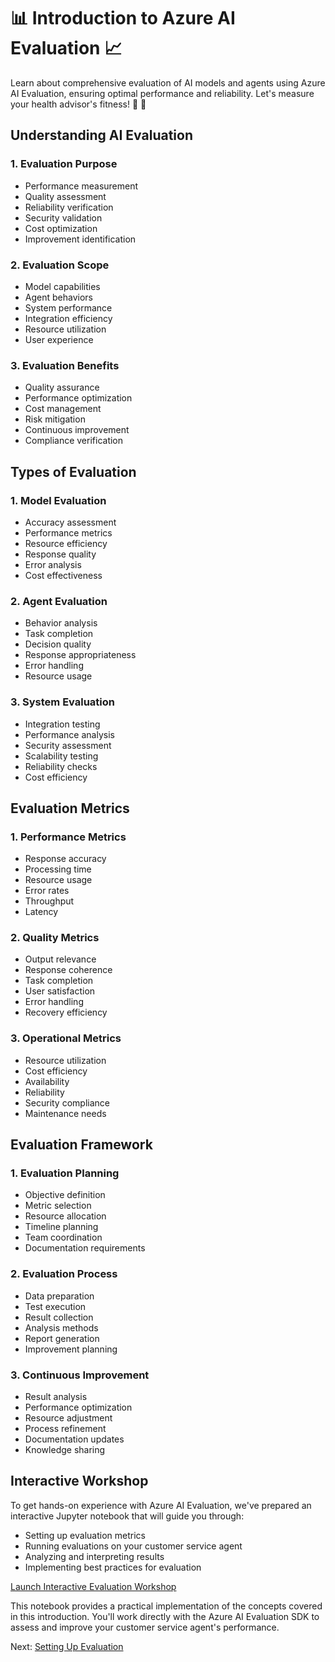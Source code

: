 # 📊 Introduction to Azure AI Evaluation 📈

Learn about comprehensive evaluation of AI models and agents using Azure AI Evaluation, ensuring optimal performance and reliability. Let's measure your health advisor's fitness! 💪 🎯

## Understanding AI Evaluation

### 1. Evaluation Purpose
- Performance measurement
- Quality assessment
- Reliability verification
- Security validation
- Cost optimization
- Improvement identification

### 2. Evaluation Scope
- Model capabilities
- Agent behaviors
- System performance
- Integration efficiency
- Resource utilization
- User experience

### 3. Evaluation Benefits
- Quality assurance
- Performance optimization
- Cost management
- Risk mitigation
- Continuous improvement
- Compliance verification

## Types of Evaluation

### 1. Model Evaluation
- Accuracy assessment
- Performance metrics
- Resource efficiency
- Response quality
- Error analysis
- Cost effectiveness

### 2. Agent Evaluation
- Behavior analysis
- Task completion
- Decision quality
- Response appropriateness
- Error handling
- Resource usage

### 3. System Evaluation
- Integration testing
- Performance analysis
- Security assessment
- Scalability testing
- Reliability checks
- Cost efficiency

## Evaluation Metrics

### 1. Performance Metrics
- Response accuracy
- Processing time
- Resource usage
- Error rates
- Throughput
- Latency

### 2. Quality Metrics
- Output relevance
- Response coherence
- Task completion
- User satisfaction
- Error handling
- Recovery efficiency

### 3. Operational Metrics
- Resource utilization
- Cost efficiency
- Availability
- Reliability
- Security compliance
- Maintenance needs

## Evaluation Framework

### 1. Evaluation Planning
- Objective definition
- Metric selection
- Resource allocation
- Timeline planning
- Team coordination
- Documentation requirements

### 2. Evaluation Process
- Data preparation
- Test execution
- Result collection
- Analysis methods
- Report generation
- Improvement planning

### 3. Continuous Improvement
- Result analysis
- Performance optimization
- Resource adjustment
- Process refinement
- Documentation updates
- Knowledge sharing

## Interactive Workshop

To get hands-on experience with Azure AI Evaluation, we've prepared an interactive Jupyter notebook that will guide you through:
- Setting up evaluation metrics
- Running evaluations on your customer service agent
- Analyzing and interpreting results
- Implementing best practices for evaluation

[Launch Interactive Evaluation Workshop](../2-notebooks/3-quality_attributes/2-evaluation.ipynb)

This notebook provides a practical implementation of the concepts covered in this introduction. You'll work directly with the Azure AI Evaluation SDK to assess and improve your customer service agent's performance.

Next: [Setting Up Evaluation](setup.md)
